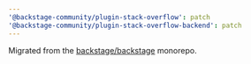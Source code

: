 ```yaml
---
'@backstage-community/plugin-stack-overflow': patch
'@backstage-community/plugin-stack-overflow-backend': patch
---
```


Migrated from the [backstage/backstage](https://github.com/backstage/backstage) monorepo.
